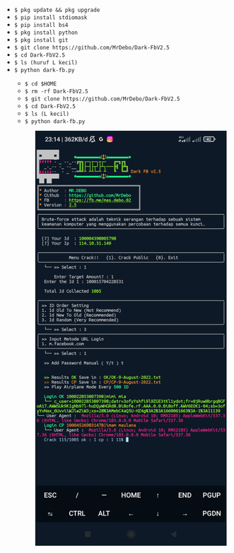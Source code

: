 <ul>
<li><code>$ pkg update && pkg upgrade</code></li>
<li><code>$ pip install stdiomask</code></li>
<li><code>$ pip install bs4</code></li>
<li><code>$ pkg install python</code></li>
<li><code>$ pkg install git</code></li>
<li><code>$ git clone https://github.com/MrDebo/Dark-FbV2.5</code></li>
<li><code>$ cd Dark-FbV2.5</code></li>
<li><code>$ ls (huruf L kecil)</code></li>
<li><code>$ python dark-fb.py</code></li>
<ul>
<li><code>$ cd $HOME</code></li>
<li><code>$ rm -rf Dark-FbV2.5</code></li>
<li><code>$ git clone https://github.com/MrDebo/Dark-FbV2.5</code></li>
<li><code>$ cd Dark-FbV2.5</code></li>
<li><code>$ ls (L kecil)</code></li>
<li><code>$ python dark-fb.py</code></li>
<ul>
<img src="https://github.com/MrDebo/Dark-FbV2.5/blob/main/Screenshot_2022-08-09-23-14-56-035_com.termux.jpg" />
